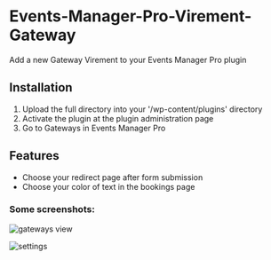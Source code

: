 # Events-Manager-Pro-Virement-Gateway
Add a new Gateway Virement to your Events Manager Pro plugin

## Installation
1. Upload the full directory into your '/wp-content/plugins' directory
2. Activate the plugin at the plugin administration page
3. Go to Gateways in Events Manager Pro

## Features

- Choose your redirect page after form submission
- Choose your color of text in the bookings page

### Some screenshots:

![gateways view](https://restezconnectes.fr/plugins/images/screenshot1.jpg)

![settings](https://restezconnectes.fr/plugins/images/screenshot2.jpg)

